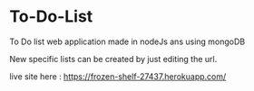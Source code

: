 # To-Do-List

To Do list web application made in nodeJs ans using mongoDB

New specific lists can be created by just editing the url.

live site here : https://frozen-shelf-27437.herokuapp.com/
